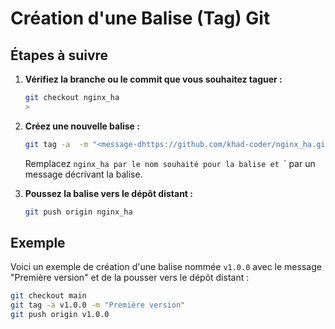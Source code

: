 # Création d'une Balise (Tag) Git

## Étapes à suivre

1. **Vérifiez la branche ou le commit que vous souhaitez taguer :**
   ```sh
   git checkout nginx_ha
   >
   ```

2. **Créez une nouvelle balise :**
   ```sh
   git tag -a  -m "<message-dhttps://github.com/khad-coder/nginx_ha.gite-la-balise>"
   ```
   Remplacez `nginx_ha par le nom souhaité pour la balise et `<message-de-la-balise>` par un message décrivant la balise.

3. **Poussez la balise vers le dépôt distant :**
   ```sh
   git push origin nginx_ha
   ```

## Exemple

Voici un exemple de création d'une balise nommée `v1.0.0` avec le message "Première version" et de la pousser vers le dépôt distant :

```sh
git checkout main
git tag -a v1.0.0 -m "Première version"
git push origin v1.0.0
```
